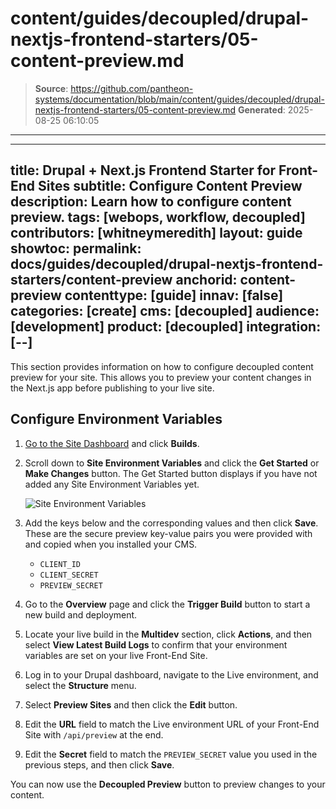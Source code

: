 # content/guides/decoupled/drupal-nextjs-frontend-starters/05-content-preview.md

> **Source**: https://github.com/pantheon-systems/documentation/blob/main/content/guides/decoupled/drupal-nextjs-frontend-starters/05-content-preview.md
> **Generated**: 2025-08-25 06:10:05

---

---
title: Drupal + Next.js Frontend Starter for Front-End Sites
subtitle: Configure Content Preview
description: Learn how to configure content preview.
tags: [webops, workflow, decoupled]
contributors: [whitneymeredith]
layout: guide
showtoc:
permalink: docs/guides/decoupled/drupal-nextjs-frontend-starters/content-preview
anchorid: content-preview
contenttype: [guide]
innav: [false]
categories: [create]
cms: [decoupled]
audience: [development]
product: [decoupled]
integration: [--]
---

This section provides information on how to configure decoupled content preview for your site. This allows you to preview your content changes in the Next.js app before publishing to your live site.

## Configure Environment Variables

1. [Go to the Site Dashboard](/guides/account-mgmt/workspace-sites-teams/sites#site-dashboard) and click **Builds**.

1. Scroll down to **Site Environment Variables** and click the **Get Started** or **Make Changes** button. The Get Started button displays if you have not added any Site Environment Variables yet.

    ![Site Environment Variables](../../../../images/decoupled-preview-env-variables.png)

1. Add the keys below and the corresponding values and then click **Save**. These are the secure preview key-value pairs you were provided with and copied when you installed your CMS.

    - `CLIENT_ID`
    - `CLIENT_SECRET`
    - `PREVIEW_SECRET`

1. Go to the **Overview** page and click the **Trigger Build** button to start a new build and deployment.

1. Locate your live build in the **Multidev** section, click **Actions**, and then select **View Latest Build Logs** to confirm that your environment variables are set on your live Front-End Site.

1. Log in to your Drupal dashboard, navigate to the Live environment, and select the **Structure** menu.

1. Select **Preview Sites** and then click the **Edit** button.

1. Edit the **URL** field to match the Live environment URL of your Front-End Site with `/api/preview` at the end.

1. Edit the **Secret** field to match the `PREVIEW_SECRET` value you used in the previous steps, and then click **Save**.

You can now use the **Decoupled Preview** button to preview changes to your content.